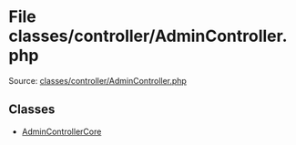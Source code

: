 File classes/controller/AdminController.php
=========

Source: [classes/controller/AdminController.php](https://github.com/PrestaShop/PrestaShop/blob/1.6.0.5/classes/controller/AdminController.php)


Classes
-------

* [AdminControllerCore](class.AdminControllerCore.md)


